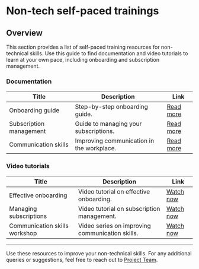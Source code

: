 # Non-tech self-paced trainings

## Overview

This section provides a list of self-paced training resources for non-technical skills. Use this guide to find documentation and video tutorials to learn at your own pace, including onboarding and subscription management.

### Documentation

| Title | Description | Link |
| --- | --- | --- |
| Onboarding guide | Step-by-step onboarding guide. | [Read more](https://example.com/doc1) |
| Subscription management | Guide to managing your subscriptions. | [Read more](https://example.com/doc2) |
| Communication skills | Improving communication in the workplace. | [Read more](https://example.com/doc3) |

### Video tutorials

| Title | Description | Link |
| --- | --- | --- |
| Effective onboarding | Video tutorial on effective onboarding. | [Watch now](https://example.com/video1) |
| Managing subscriptions | Video tutorial on subscription management. | [Watch now](https://example.com/video2) |
| Communication skills workshop | Video series on improving communication skills. | [Watch now](https://example.com/video3) |

---

Use these resources to improve your non-technical skills. For any additional queries or suggestions, feel free to reach out to [Project Team](mailto:team@example.com).
